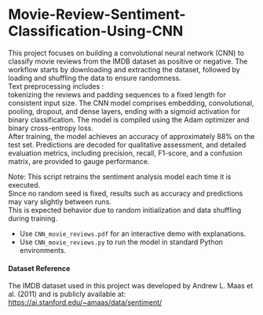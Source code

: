 # Movie-Review-Sentiment-Classification-Using-CNN

This project focuses on building a convolutional neural network (CNN) to classify movie reviews from the IMDB dataset as positive or negative. The workflow starts by downloading and extracting the dataset, followed by loading and shuffling the data to ensure randomness.<br/>Text preprocessing includes : <br/> tokenizing the reviews and padding sequences to a fixed length for consistent input size. The CNN model comprises embedding, convolutional, pooling, dropout, and dense layers, ending with a sigmoid activation for binary classification. The model is compiled using the Adam optimizer and binary cross-entropy loss. <br/>After training, the model achieves an accuracy of approximately 88% on the test set. Predictions are decoded for qualitative assessment, and detailed evaluation metrics, including precision, recall, F1-score, and a confusion matrix, are provided to gauge performance.

Note: This script retrains the sentiment analysis model each time it is executed.  
Since no random seed is fixed, results such as accuracy and predictions may vary slightly between runs.  
This is expected behavior due to random initialization and data shuffling during training.

- Use `CNN_movie_reviews.pdf` for an interactive demo with explanations.  
- Use `CNN_movie_reviews.py` to run the model in standard Python environments. 
#### Dataset Reference
The IMDB dataset used in this project was developed by Andrew L. Maas et al. (2011) and is publicly available at:
https://ai.stanford.edu/~amaas/data/sentiment/

